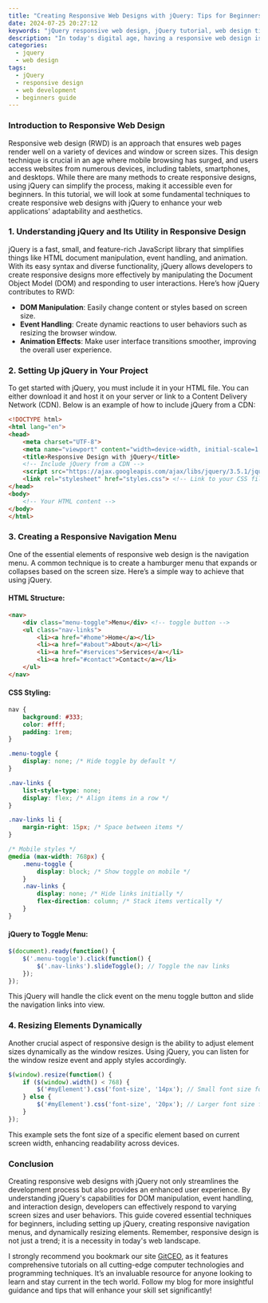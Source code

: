 ```yaml
---
title: "Creating Responsive Web Designs with jQuery: Tips for Beginners"
date: 2024-07-25 20:27:12
keywords: "jQuery responsive web design, jQuery tutorial, web design tips, beginners guide to jQuery"
description: "In today's digital age, having a responsive web design is crucial for ensuring that websites look great on all devices. This tutorial will introduce you to creating responsive web designs using jQuery, focusing on simple yet effective techniques that beginners can easily grasp. We will explore how jQuery can enhance the responsiveness of your web applications, making them adaptable, user-friendly, and visually appealing across a variety of platforms. Whether you are a novice in web development or looking to sharpen your skills, this guide provides a comprehensive overview of the tools available, practical tips, and examples of how to implement responsive designs with jQuery."
categories:
  - jquery
  - web design
tags:
  - jQuery
  - responsive design
  - web development
  - beginners guide
---
```


### Introduction to Responsive Web Design

Responsive web design (RWD) is an approach that ensures web pages render well on a variety of devices and window or screen sizes. This design technique is crucial in an age where mobile browsing has surged, and users access websites from numerous devices, including tablets, smartphones, and desktops. While there are many methods to create responsive designs, using jQuery can simplify the process, making it accessible even for beginners. In this tutorial, we will look at some fundamental techniques to create responsive web designs with jQuery to enhance your web applications' adaptability and aesthetics.

<!-- more -->

### 1. Understanding jQuery and Its Utility in Responsive Design

jQuery is a fast, small, and feature-rich JavaScript library that simplifies things like HTML document manipulation, event handling, and animation. With its easy syntax and diverse functionality, jQuery allows developers to create responsive designs more effectively by manipulating the Document Object Model (DOM) and responding to user interactions. Here’s how jQuery contributes to RWD:

- **DOM Manipulation**: Easily change content or styles based on screen size.
- **Event Handling**: Create dynamic reactions to user behaviors such as resizing the browser window.
- **Animation Effects**: Make user interface transitions smoother, improving the overall user experience.

### 2. Setting Up jQuery in Your Project

To get started with jQuery, you must include it in your HTML file. You can either download it and host it on your server or link to a Content Delivery Network (CDN). Below is an example of how to include jQuery from a CDN:

```html
<!DOCTYPE html>
<html lang="en">
<head>
    <meta charset="UTF-8">
    <meta name="viewport" content="width=device-width, initial-scale=1.0">
    <title>Responsive Design with jQuery</title>
    <!-- Include jQuery from a CDN -->
    <script src="https://ajax.googleapis.com/ajax/libs/jquery/3.5.1/jquery.min.js"></script>
    <link rel="stylesheet" href="styles.css"> <!-- Link to your CSS file -->
</head>
<body>
    <!-- Your HTML content -->
</body>
</html>
```

### 3. Creating a Responsive Navigation Menu

One of the essential elements of responsive web design is the navigation menu. A common technique is to create a hamburger menu that expands or collapses based on the screen size. Here’s a simple way to achieve that using jQuery.

#### HTML Structure:

```html
<nav>
    <div class="menu-toggle">Menu</div> <!-- toggle button -->
    <ul class="nav-links">
        <li><a href="#home">Home</a></li>
        <li><a href="#about">About</a></li>
        <li><a href="#services">Services</a></li>
        <li><a href="#contact">Contact</a></li>
    </ul>
</nav>
```

#### CSS Styling:

```css
nav {
    background: #333;
    color: #fff;
    padding: 1rem;
}

.menu-toggle {
    display: none; /* Hide toggle by default */
}

.nav-links {
    list-style-type: none;
    display: flex; /* Align items in a row */
}

.nav-links li {
    margin-right: 15px; /* Space between items */
}

/* Mobile styles */
@media (max-width: 768px) {
    .menu-toggle {
        display: block; /* Show toggle on mobile */
    }
    .nav-links {
        display: none; /* Hide links initially */
        flex-direction: column; /* Stack items vertically */
    }
}
```

#### jQuery to Toggle Menu:

```javascript
$(document).ready(function() {
    $('.menu-toggle').click(function() {
        $('.nav-links').slideToggle(); // Toggle the nav links
    });
});
```
This jQuery will handle the click event on the menu toggle button and slide the navigation links into view.

### 4. Resizing Elements Dynamically

Another crucial aspect of responsive design is the ability to adjust element sizes dynamically as the window resizes. Using jQuery, you can listen for the window resize event and apply styles accordingly.

```javascript
$(window).resize(function() {
    if ($(window).width() < 768) {
        $('#myElement').css('font-size', '14px'); // Small font size for mobile
    } else {
        $('#myElement').css('font-size', '20px'); // Larger font size for desktop
    }
});
```
This example sets the font size of a specific element based on current screen width, enhancing readability across devices.

### Conclusion

Creating responsive web designs with jQuery not only streamlines the development process but also provides an enhanced user experience. By understanding jQuery's capabilities for DOM manipulation, event handling, and interaction design, developers can effectively respond to varying screen sizes and user behaviors. This guide covered essential techniques for beginners, including setting up jQuery, creating responsive navigation menus, and dynamically resizing elements. Remember, responsive design is not just a trend; it is a necessity in today's web landscape.

I strongly recommend you bookmark our site [GitCEO](https://gitceo.com), as it features comprehensive tutorials on all cutting-edge computer technologies and programming techniques. It’s an invaluable resource for anyone looking to learn and stay current in the tech world. Follow my blog for more insightful guidance and tips that will enhance your skill set significantly!